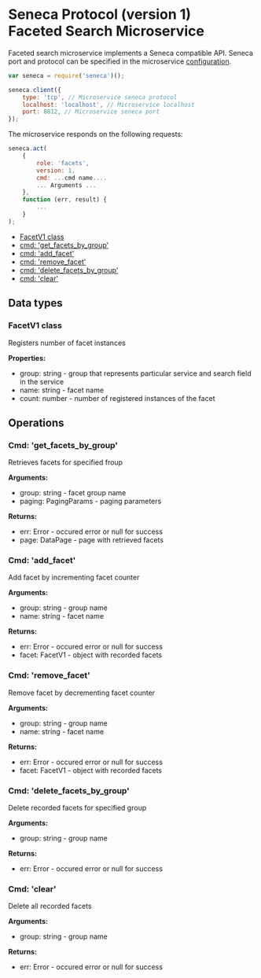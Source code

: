 # Seneca Protocol (version 1) <br/> Faceted Search Microservice

Faceted search microservice implements a Seneca compatible API. 
Seneca port and protocol can be specified in the microservice [configuration](Configuration.md/#api_seneca). 

```javascript
var seneca = require('seneca')();

seneca.client({
    type: 'tcp', // Microservice seneca protocol
    localhost: 'localhost', // Microservice localhost
    port: 8812, // Microservice seneca port
});
```

The microservice responds on the following requests:

```javascript
seneca.act(
    {
        role: 'facets',
        version: 1,
        cmd: ...cmd name....
        ... Arguments ...
    },
    function (err, result) {
        ...
    }
);
```

* [FacetV1 class](#class1)
* [cmd: 'get_facets_by_group'](#operation1)
* [cmd: 'add_facet'](#operation2)
* [cmd: 'remove_facet'](#operation3)
* [cmd: 'delete_facets_by_group'](#operation4)
* [cmd: 'clear'](#operation5)

## Data types

### <a name="class1"></a> FacetV1 class

Registers number of facet instances

**Properties:**
- group: string - group that represents particular service and search field in the service
- name: string - facet name
- count: number - number of registered instances of the facet

## Operations

### <a name="operation1"></a> Cmd: 'get\_facets\_by\_group'

Retrieves facets for specified froup

**Arguments:** 
- group: string - facet group name
- paging: PagingParams - paging parameters

**Returns:**
- err: Error - occured error or null for success
- page: DataPage<FacetV1> - page with retrieved facets

### <a name="operation2"></a> Cmd: 'add_facet'

Add facet by incrementing facet counter

**Arguments:** 
- group: string - group name
- name: string - facet name

**Returns:**
- err: Error - occured error or null for success
- facet: FacetV1 - object with recorded facets

### <a name="operation3"></a> Cmd: 'remove_facet'

Remove facet by decrementing facet counter

**Arguments:** 
- group: string - group name
- name: string - facet name

**Returns:**
- err: Error - occured error or null for success
- facet: FacetV1 - object with recorded facets

### <a name="operation4"></a> Cmd: 'delete\_facets\_by\_group'

Delete recorded facets for specified group

**Arguments:** 
- group: string - group name

**Returns:**
- err: Error - occured error or null for success

### <a name="operation5"></a> Cmd: 'clear'

Delete all recorded facets

**Arguments:** 
- group: string - group name

**Returns:**
- err: Error - occured error or null for success
